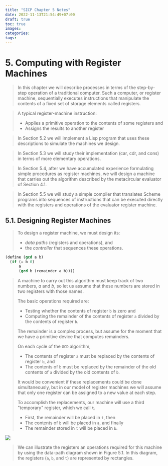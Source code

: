 ```yaml
---
title: "SICP Chapter 5 Notes"
date: 2022-11-13T21:54:49+07:00
draft: true
toc: true
images:
categories:
tags:
---
```


# 5. Computing with Register Machines

> In this chapter we will describe processes in terms of the step-by-step
> operation of a traditional computer. Such a computer, or register machine,
> sequentially executes instructions that manipulate the contents of a fixed set
> of storage elements called registers.

> A typical register-machine instruction:
>
> - Applies a primitive operation to the contents of some registers and
> - Assigns the results to another register

> In Section 5.2 we will implement a Lisp program that uses these descriptions
> to simulate the machines we design.

> In Section 5.3 we will study their implementation (car, cdr, and cons) in
> terms of more elementary operations.

> In Section 5.4, after we have accumulated experience formulating simple
> procedures as register machines, we will design a machine that carries out the
> algorithm described by the metacircular evaluator of Section 4.1.

> In Section 5.5 we will study a simple compiler that translates Scheme programs
> into sequences of instructions that can be executed directly with the
> registers and operations of the evaluator register machine.

## 5.1. Designing Register Machines

> To design a register machine, we must design its:
>
> - *data paths* (registers and operations), and
> - the *controller* that sequences these operations.

```lisp
(define (gcd a b)
  (if (= b 0)
      a
      (gcd b (remainder a b))))
```

> A machine to carry out this algorithm must keep track of two numbers, *a* and
> *b*, so let us assume that these numbers are stored in two registers with
> those names.
>
> The basic operations required are:
>
> - Testing whether the contents of register `b` is zero and
> - Computing the remainder of the contents of register `a` divided by the
>   contents of register `b`.
>
> The remainder is a complex process, but assume for the moment that we have a
> primitive device that computes remainders.
>
> On each cycle of the `GCD` algorithm,
>
> - The contents of register `a` must be replaced by the contents of register
>   `b`, and
> - The contents of `b` must be replaced by the remainder of the old contents of
>   `a` divided by the old contents of `b`.
>
> It would be convenient if these replacements could be done simultaneously, but
> in our model of register machines we will assume that only one register can be
> assigned to a new value at each step.
>
> To accomplish the replacements, our machine will use a third "temporary"
> register, which we call `t`.
>
> - First, the remainder will be placed in `t`, then
> - The contents of `b` will be placed in `a`, and finally
> - The remainder stored in `t` will be placed in `b`.

![](../images/sicp-figure-5-1.png)

> We can illustrate the registers an operations required for this machine by
> using the data-path diagram shown in Figure 5.1. In this diagram, the
> registers (`a`, `b`, and `t`) are represented by rectangles.

